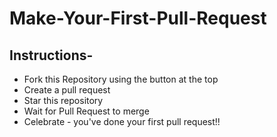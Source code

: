# Make-Your-First-Pull-Request

## Instructions-

- Fork this Repository using the button at the top
- Create a pull request
- Star this repository
- Wait for Pull Request to merge
- Celebrate - you've done your first pull request!!
